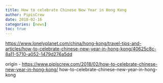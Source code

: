 ```yaml
---
title: How to celebrate Chinese New Year in Hong Kong
author: PipisCrew
date: 2018-02-16
categories: [news]
toc: true
---
```


https://www.lonelyplanet.com/china/hong-kong/travel-tips-and-articles/how-to-celebrate-chinese-new-year-in-hong-kong/40625c8c-8a11-5710-a052-1479d276a5dd

origin - https://www.pipiscrew.com/2018/02/how-to-celebrate-chinese-new-year-in-hong-kong/ how-to-celebrate-chinese-new-year-in-hong-kong